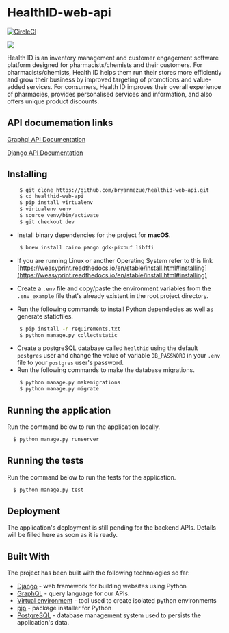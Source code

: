 # HealthID-web-api

[![CircleCI](https://circleci.com/gh/bryanmezue/healthid-web-api/tree/dev.svg?style=svg&circle-token=fb99579bc192c2279835e181c7d81737f1d648a7)](https://circleci.com/gh/bryanmezue/healthid-web-api/tree/dev)

![](https://github.com/bryanmezue/healthid-web-api/workflows/HealthID%20-%20Build%20Integration%20Check/badge.svg)

Health ID is an inventory management and customer engagement software platform designed for pharmacists/chemists and their customers. For pharmacists/chemists, Health ID helps them run their stores more efficiently and grow their business by improved targeting of promotions and value-added services. For consumers, Health ID improves their overall experience of pharmacies, provides personalised services and information, and also offers unique product discounts.


## API documemation links

[Graphql API Documentation](https://healthid-web-api.herokuapp.com/healthid/)

[Django API Documentation](https://healthid-web-api.herokuapp.com/healthid/schema)


## Installing

```sh
    $ git clone https://github.com/bryanmezue/healthid-web-api.git
    $ cd healthid-web-api
    $ pip install virtualenv
    $ virtualenv venv
    $ source venv/bin/activate
    $ git checkout dev
```
* Install binary dependencies for the project for **macOS**.
```sh
    $ brew install cairo pango gdk-pixbuf libffi
```
* If you are running Linux or another Operating System refer to this link [https://weasyprint.readthedocs.io/en/stable/install.html#installing](https://weasyprint.readthedocs.io/en/stable/install.html#installing)

* Create a `.env` file and copy/paste the environment variables from the `.env_example` file that's already existent in the root project directory.
* Run the following commands to install Python dependecies as well as generate staticfiles.
```sh
    $ pip install -r requirements.txt
    $ python manage.py collectstatic
```
* Create a postgreSQL database called `healthid` using the default `postgres` user and change the value of variable `DB_PASSWORD` in your `.env` file to your `postgres` user's password.
* Run the following commands to make the database migrations.

```sh
    $ python manage.py makemigrations
    $ python manage.py migrate
```

## Running the application

Run the command below to run the application locally.
```sh
  $ python manage.py runserver
  ```


## Running the tests

Run the command below to run the tests for the application.
```sh
  $ python manage.py test
  ```

## Deployment

The application's deployment is still pending for the backend APIs. Details will be filled here as soon as it is ready.

## Built With

The project has been built with the following technologies so far:

* [Django](https://www.djangoproject.com/) - web framework for building websites using Python
* [GraphQL](https://graphql.org/) - query language for our APIs.
* [Virtual environment](https://virtualenv.pypa.io/en/stable/) - tool used to create isolated python environments
* [pip](https://pip.pypa.io/en/stable/) - package installer for Python
* [PostgreSQL](https://www.postgresql.org/) - database management system used to persists the application's data.
